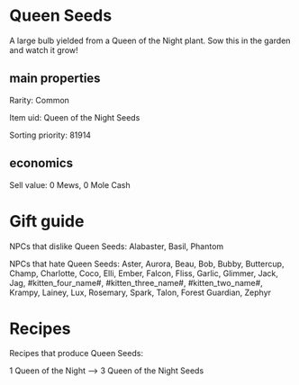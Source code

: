 # Queen Seeds

A large bulb yielded from a Queen of the Night plant. Sow this in the garden and watch it grow!

## main properties

Rarity: Common

Item uid: Queen of the Night Seeds

Sorting priority: 81914

## economics

Sell value: 0 Mews, 0 Mole Cash

# Gift guide

NPCs that dislike Queen Seeds: Alabaster, Basil, Phantom

NPCs that hate Queen Seeds: Aster, Aurora, Beau, Bob, Bubby, Buttercup, Champ, Charlotte, Coco, Elli, Ember, Falcon, Fliss, Garlic, Glimmer, Jack, Jag, #kitten_four_name#, #kitten_three_name#, #kitten_two_name#, Krampy, Lainey, Lux, Rosemary, Spark, Talon, Forest Guardian, Zephyr

# Recipes

Recipes that produce Queen Seeds:

1 Queen of the Night --> 3 Queen of the Night Seeds